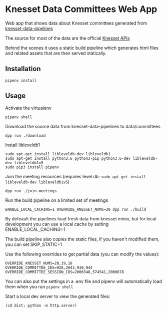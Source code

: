 # Knesset Data Committees Web App

Web app that shows data about Knesset committees generated from [knesset-data-pipelines](https://github.com/hasadna/knesset-data-pipelines)

The source for most of the data are the official [Knesset APIs](http://main.knesset.gov.il/Activity/Info/Pages/Databases.aspx)

Behind the scenes it uses a static build pipeline which generates html files and related assets that are then served statically.

## Installation

```
pipenv install
```

## Usage

Activate the virtualenv

```
pipenv shell
```

Download the source data from knesset-data-pipelines to data/committees

```
dpp run ./download
```

Install libleveldb1


```
sudo apt-get install libleveldb-dev libleveldb1
sudo apt-get install python3.6 python3-pip python3.6-dev libleveldb-dev libleveldb1v5
sudo pip3 install pipenv
```

Join the meeting resources (requires level db: `sudo apt-get install libleveldb-dev libleveldb1v5`)

```
dpp run ./join-meetings
```

Run the build pipeline on a limited set of meetings

```
ENABLE_LOCAL_CACHING=1 OVERRIDE_KNESSET_NUMS=20 dpp run ./build
```

By defeault the pipelines load fresh data from knesset minio, but for local development you can use a local cache by setting ENABLE_LOCAL_CACHING=1

The build pipeline also copies the static files, if you haven't modified them, you can set SKIP_STATIC=1

Use the following overrides to get partial data (you can modify the values):

```
OVERRIDE_KNESSET_NUMS=20,19,18
OVERRIDE_COMMITTEE_IDS=928,2043,930,944
OVERRIDE_COMMITTEE_SESSION_IDS=2006348,574541,2006678
```

You can also put the settings in a .env file and pipenv will automatically load them when you run `pipenv shell`

Start a local dev server to view the generated files:

```
(cd dist; python -m http.server)
```

